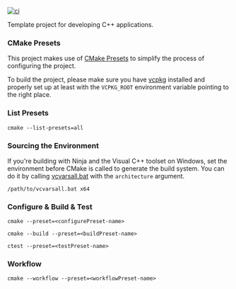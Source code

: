 [![ci](https://github.com/emrekovanci/Template-CPP/actions/workflows/ci.yml/badge.svg)](https://github.com/emrekovanci/Template-CPP/actions/workflows/ci.yml)

Template project for developing C++ applications.

### CMake Presets

This project makes use of [CMake Presets][1] to simplify the process of configuring
the project.

To build the project, please make sure you have [vcpkg][2]
installed and properly set up at least with the `VCPKG_ROOT` environment variable pointing
to the right place.

### List Presets
```
cmake --list-presets=all
```

### Sourcing the Environment
If you're building with Ninja and the Visual C++ toolset on Windows, set the environment before CMake is called to generate the build system. You can do it by calling [vcvarsall.bat][3] with the `architecture` argument.
```
/path/to/vcvarsall.bat x64
```

### Configure & Build & Test
```
cmake --preset=<configurePreset-name>
```
```
cmake --build --preset=<buildPreset-name>
```
```
ctest --preset=<testPreset-name>
```

### Workflow
```
cmake --workflow --preset=<workflowPreset-name>
```

[1]: https://cmake.org/cmake/help/latest/manual/cmake-presets.7.html
[2]: https://github.com/microsoft/vcpkg
[3]: https://learn.microsoft.com/en-us/cpp/build/cmake-presets-vs?view=msvc-170#sourcing-the-environment-when-building-with-command-line-generators-on-windows
